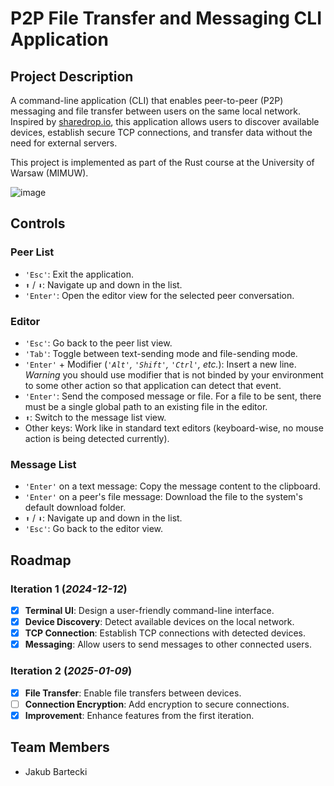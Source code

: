 # P2P File Transfer and Messaging CLI Application

## Project Description

A command-line application (CLI) that enables peer-to-peer (P2P) messaging and file transfer between users on the same local network. Inspired by [sharedrop.io](https://sharedrop.io), this application allows users to discover available devices, establish secure TCP connections, and transfer data without the need for external servers.

This project is implemented as part of the Rust course at the University of Warsaw (MIMUW).

![image](https://github.com/user-attachments/assets/3b463dc8-370f-49db-8935-de908b9b4097)


## Controls

### Peer List
- `'Esc'`: Exit the application.  
- `⬆️` / `⬇️`: Navigate up and down in the list.  
- `'Enter'`: Open the editor view for the selected peer conversation.  

### Editor
- `'Esc'`: Go back to the peer list view.  
- `'Tab'`: Toggle between text-sending mode and file-sending mode.  
- `'Enter'` + Modifier (*`'Alt'`, `'Shift'`, `'Ctrl'`, etc.*): Insert a new line. *Warning* you should use modifier that is not binded by your environment to some other action so that application can detect that event.
- `'Enter'`: Send the composed message or file. For a file to be sent, there must be a single global path to an existing file in the editor.
- `⬆️`: Switch to the message list view.  
- Other keys: Work like in standard text editors (keyboard-wise, no mouse action is being detected currently).  

### Message List
- `'Enter'` on a text message: Copy the message content to the clipboard.  
- `'Enter'` on a peer's file message: Download the file to the system's default download folder.  
- `⬆️` / `⬇️`: Navigate up and down in the list.  
- `'Esc'`: Go back to the editor view. 

## Roadmap

### Iteration 1 (*2024-12-12*)
- [x] **Terminal UI**: Design a user-friendly command-line interface.
- [x] **Device Discovery**: Detect available devices on the local network.
- [x] **TCP Connection**: Establish TCP connections with detected devices.
- [x] **Messaging**: Allow users to send messages to other connected users.

### Iteration 2 (*2025-01-09*)
- [x] **File Transfer**: Enable file transfers between devices.
- [ ] **Connection Encryption**: Add encryption to secure connections.
- [x] **Improvement**: Enhance features from the first iteration.

## Team Members
- Jakub Bartecki
